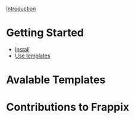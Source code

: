 [Introduction](README.md)

# Getting Started

- [Install](./install.md)
- [Use templates](./use-templates.md)

# Avalable Templates

# Contributions to Frappix
